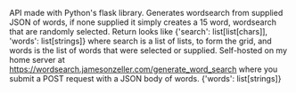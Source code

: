 API made with Python's flask library. 
Generates wordsearch from supplied JSON of words, if none supplied it simply creates a 15 word, wordsearch that are randomly selected.
Return looks like {'search': list[list[chars]], 'words': list[strings]} where search is a list of lists, to form the grid, and words is the list of words that were selected or supplied.
Self-hosted on my home server at https://wordsearch.jamesonzeller.com/generate_word_search where you submit a POST request with a JSON body of words. {'words': list[strings]}
